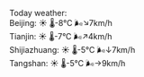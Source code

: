 Today weather:  
Beijing: ☀️   🌡️-8°C 🌬️↘7km/h  
Tianjin: ☀️   🌡️-7°C 🌬️↗4km/h  
Shijiazhuang: ☀️   🌡️-5°C 🌬️↓7km/h  
Tangshan: ☀️   🌡️-5°C 🌬️→9km/h  
